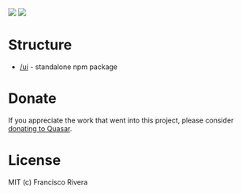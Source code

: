 <img src="https://img.shields.io/npm/v/@controleonline/quasar-contracts-ui.svg?label=@controleonline/quasar-contracts-ui">
<img src="https://img.shields.io/npm/v/@controleonline/quasar-app-extension-contracts-ui.svg?label=@controleonline/quasar-app-extension-contracts-ui">

# Structure
* [/ui](ui) - standalone npm package

# Donate
If you appreciate the work that went into this project, please consider [donating to Quasar](https://donate.quasar.dev).

# License
MIT (c) Francisco Rivera
